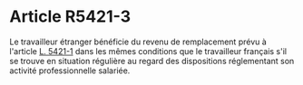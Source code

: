 # Article R5421-3

  
Le travailleur étranger bénéficie du revenu de remplacement prévu à l'article [L. 5421-1][1] dans les mêmes conditions que le travailleur français s'il se trouve en situation régulière au regard des dispositions réglementant son activité professionnelle salariée.

 [1]: /affichCodeArticle.do?cidTexte=LEGITEXT000006072050&idArticle=LEGIARTI000006903819&dateTexte=&categorieLien=cid